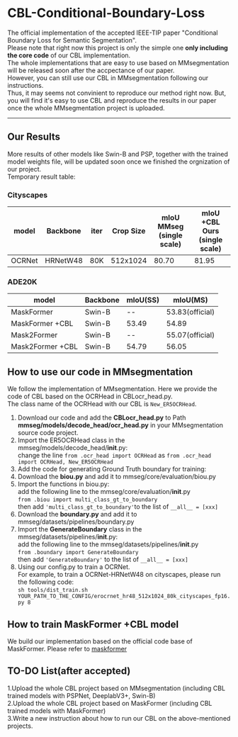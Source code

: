 # CBL-Conditional-Boundary-Loss
The official implementation of the accepted IEEE-TIP paper "Conditional Boundary Loss for Semantic Segmentation".  
Please note that right now this project is only the simple one **only including the core code** of our CBL implementation.  
The whole implementations that are easy to use based on MMsegmentation will be released soon after the accpectance of our paper.   
However, you can still use our CBL in MMsegmentation following our instructions.  
Thus, it may seems not convinient to reproduce our method right now. But, you will find it's easy to use CBL and reproduce the results in our paper once the whole MMsegmentation project is uploaded.  

---
## Our Results  
More results of other models like Swin-B and PSP, together with the trained model weights file, will be updated soon once we finished the orgnization of our project.  
Temporary result table:  

### Cityscapes
| model       | Backbone    | iter    | Crop Size    | mIoU MMseg (single scale) | mIoU +CBL Ours (single scale)  |
| ----------- | ----------- | ------- |  ----------- | ------------------------- | ------------------------------ |    
| OCRNet      | HRNetW48    | 80K     | 512x1024     | 80.70                     | 81.95                          |
### ADE20K
| model             | Backbone  | mIoU(SS) | mIoU(MS)        |
| -----------       | --------- | -------- | --------        |
| MaskFormer        | Swin-B    | --       | 53.83(official) |
| MaskFormer +CBL   | Swin-B    | 53.49    | 54.89           | 
| Mask2Former       | Swin-B    | --       | 55.07(official) |
| Mask2Former +CBL  | Swin-B    | 54.79    | 56.05           | 

## How to use our code in MMsegmentation
We follow the implementation of MMsegmentation. Here we provide the code of CBL based on the OCRHead in CBLocr_head.py.  
The class name of the OCRHead with our CBL is `New_ER5OCRHead`.   

1. Download our code and add the **CBLocr_head.py** to Path **mmseg/models/decode_head/ocr_head.py** in your MMsegmentation source code project.  
2. Import the ER5OCRHead class in the mmseg/models/decode_head/__init__.py:  
  change the line `from .ocr_head import OCRHead` as `from .ocr_head import OCRHead, New_ER5OCRHead`  
3. Add the code for generating Ground Truth boundary for training:  
  1. Download the **biou.py** and add it to mmseg/core/evaluation/biou.py  
  2. Import the functions in biou.py:  
        add the following line to the mmseg/core/evaluation/__init__.py   
        `from .biou import multi_class_gt_to_boundary`  
        then add `'multi_class_gt_to_boundary'`to the list of `__all__ = [xxx]`  
  3. Download the **boundary.py** and add it to mmseg/datasets/pipelines/boundary.py  
  4. Import the **GenerateBoundary** class in the mmseg/datasets/pipelines/__init__.py:  
        add the following line to the mmseg/datasets/pipelines/__init__.py  
        `from .boundary import GenerateBoundary`  
        then add `'GenerateBoundary'` to the list of `__all__ = [xxx]`  
4. Using our config.py to train a OCRNet.  
  For example, to train a OCRNet-HRNetW48 on cityscapes, please run the following code:  
  `sh tools/dist_train.sh YOUR_PATH_TO_THE_CONFIG/erocrnet_hr48_512x1024_80k_cityscapes_fp16.py 8`  

## How to train MaskFormer +CBL model
We build our implementation based on the official code base of MaskFormer. Please refer to [maskformer](./maskformer/)

## TO-DO List(after accepted)
1.Upload the whole CBL project based on MMsegmentation (including CBL trained models with PSPNet, DeeplabV3+, Swin-B)  
2.Upload the whole CBL project based on MaskFormer (including CBL trained models with MaskFormer)  
3.Write a new instruction about how to run our CBL on the above-mentioned projects.  


